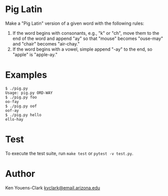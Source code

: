 # Pig Latin

Make a "Pig Latin" version of a given word with the following rules:

1. If the word begins with consonants, e.g., "k" or "ch", move them to the end of the word and append "ay" so that "mouse" becomes "ouse-may" and "chair" becomes "air-chay."
2. If the word begins with a vowel, simple append "-ay" to the end, so "apple" is "apple-ay."

# Examples

````
$ ./pig.py
Usage: pig.py ORD-WAY
$ ./pig.py foo
oo-fay
$ ./pig.py oof
oof-ay
$ ./pig.py hello
ello-hay
````

# Test

To execute the test suite, run `make test` or `pytest -v test.py`.

# Author

Ken Youens-Clark <kyclark@email.arizona.edu>
